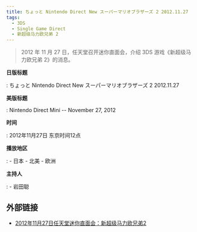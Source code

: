 ```yaml
---
title: ちょっと Nintendo Direct New スーパーマリオブラザーズ 2 2012.11.27
tags:
  - 3DS
  - Single Game Direct
  - 新超级马力欧兄弟 2
---
```


> 2012 年 11 月 27 日，任天堂召开迷你直面会，介绍 3DS 游戏《新超级马力欧兄弟 2》的消息。

**日版标题**

:   ちょっと Nintendo Direct New スーパーマリオブラザーズ 2 2012.11.27

**美版标题**

:   Nintendo Direct Mini -- November 27, 2012

**时间**

:   2012年11月27日 东京时间12点

**播放地区**

:   - 日本
    - 北美
    - 欧洲

**主持人**

:   - 岩田聪

## 外部链接

- [2012年11月27日任天堂迷你直面会：新超级马力欧兄弟2](https://www.bilibili.com/video/BV1wk4y1o75U/)
